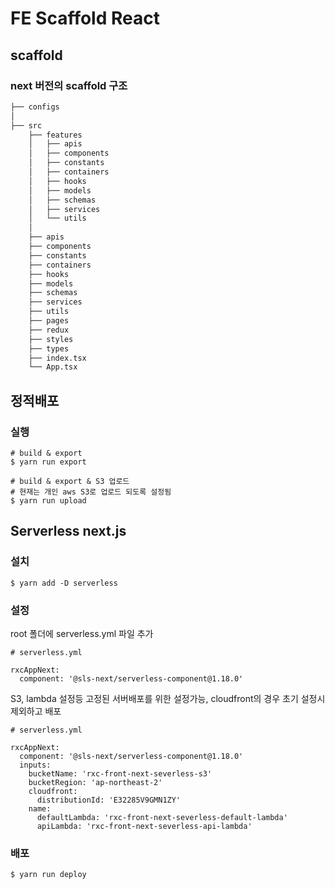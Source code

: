 # FE Scaffold React

## scaffold

### next 버전의 scaffold 구조

```bash
├── configs
│
├── src
    ├── features
    │   ├── apis
    │   ├── components
    │   ├── constants
    │   ├── containers
    │   ├── hooks
    │   ├── models
    │   ├── schemas
    │   ├── services
    │   └── utils
    │
    ├── apis
    ├── components
    ├── constants
    ├── containers
    ├── hooks
    ├── models
    ├── schemas
    ├── services
    ├── utils
    ├── pages
    ├── redux
    ├── styles
    ├── types
    ├── index.tsx
    └── App.tsx
```

## 정적배포

### 실행

```
# build & export
$ yarn run export

# build & export & S3 업로드
# 현재는 개인 aws S3로 업로드 되도록 설정됨
$ yarn run upload
```

## Serverless next.js

### 설치

```
$ yarn add -D serverless
```

### 설정

root 폴더에 serverless.yml 파일 추가

```
# serverless.yml

rxcAppNext:
  component: '@sls-next/serverless-component@1.18.0'
```

S3, lambda 설정등 고정된 서버배포를 위한 설정가능,
cloudfront의 경우 초기 설정시 제외하고 배포

```
# serverless.yml

rxcAppNext:
  component: '@sls-next/serverless-component@1.18.0'
  inputs:
    bucketName: 'rxc-front-next-severless-s3'
    bucketRegion: 'ap-northeast-2'
    cloudfront:
      distributionId: 'E32285V9GMN1ZY'
    name:
      defaultLambda: 'rxc-front-next-severless-default-lambda'
      apiLambda: 'rxc-front-next-severless-api-lambda'

```

### 배포

```
$ yarn run deploy
```
